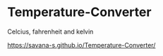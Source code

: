 # Temperature-Converter
Celcius, fahrenheit and kelvin


https://savana-s.github.io/Temperature-Converter/
